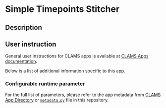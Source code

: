 # Simple Timepoints Stitcher

## Description

## User instruction

General user instructions for CLAMS apps is available at [CLAMS Apps documentation](https://apps.clams.ai/clamsapp).

Below is a list of additional information specific to this app.

### Configurable runtime parameter

For the full list of parameters, please refer to the app metadata from [CLAMS App Directory](https://apps.clams.ai) or [`metadata.py`](metadata.py) file in this repository.
